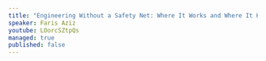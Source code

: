 ```yaml
---
title: "Engineering Without a Safety Net: Where It Works and Where It Hurts"
speaker: Faris Aziz
youtube: LOorcSZtpQs
managed: true
published: false
---
```

